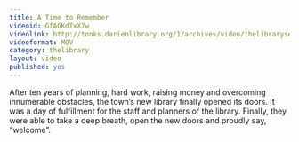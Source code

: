 ```yaml
---
title: A Time to Remember
videoid: GfAGKdTxX7w
videolink: http://tonks.darienlibrary.org/1/archives/video/thelibraryseries/s01e01-tl-a_look_back.mov
videoformat: MOV
category: thelibrary
layout: video
published: yes
---
```


After ten years of planning, hard work, raising money and overcoming innumerable obstacles, the town’s new library finally opened its doors. It was a day of fulfillment for the staff and planners of the library. Finally, they were able to take a deep breath, open the new doors and proudly say, “welcome”.